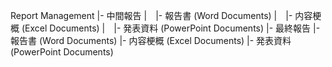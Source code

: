 Report Management
 |- 中間報告
 |　|- 報告書 (Word Documents) 
 |　|- 内容梗概 (Excel Documents)
 |　|- 発表資料 (PowerPoint Documents)
 |- 最終報告
    |- 報告書 (Word Documents) 
    |- 内容梗概 (Excel Documents)
    |- 発表資料 (PowerPoint Documents)
